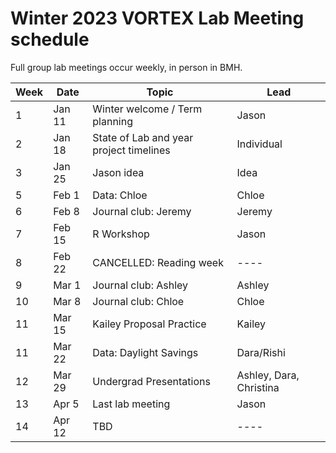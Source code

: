 # Winter 2023 VORTEX Lab Meeting schedule

Full group lab meetings occur weekly, in person in BMH.

| Week | Date | Topic | Lead |
| ---- | ---- | ---- | ---- |
| 1 | Jan 11 | Winter welcome / Term planning | Jason |
| 2 | Jan 18 | State of Lab and year project timelines | Individual |
| 3 | Jan 25 | Jason idea | Idea |
| 5 | Feb 1 | Data: Chloe | Chloe |
| 6 | Feb 8 | Journal club: Jeremy | Jeremy |
| 7 | Feb 15 | R Workshop | Jason |
| 8 | Feb 22 | CANCELLED: Reading week | ---- |
| 9 | Mar 1 | Journal club: Ashley | Ashley |
| 10 | Mar 8 | Journal club: Chloe | Chloe |
| 11 | Mar 15 | Kailey Proposal Practice | Kailey |
| 11 | Mar 22 | Data: Daylight Savings | Dara/Rishi |
| 12 | Mar 29 | Undergrad Presentations | Ashley, Dara, Christina |
| 13 | Apr 5 | Last lab meeting | Jason |
| 14 | Apr 12 | TBD | ---- |
